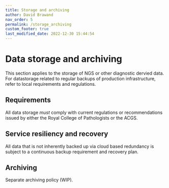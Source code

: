 ```yaml
---
title: Storage and archiving
author: David Brawand
nav_order: 5
permalink: /storage_archiving
custom_footer: true
last_modified_date: 2022-12-30 15:44:54
---
```

# Data storage and archiving
This section applies to the storage of NGS or other diagnostic dervied data. For datastorage related to regular backups of production infrastructure, refer to local requirements and regulations.

## Requirements
All data storage _must_ comply with current regulations or recommendations issued by either the Royal College of Pathologists or the ACGS.

## Service resiliency and recovery
All data that is not inherently backed up via cloud based redundancy is subject to a continuous backup requirement and recovery plan. 

## Archiving
Separate archiving policy (WIP).


